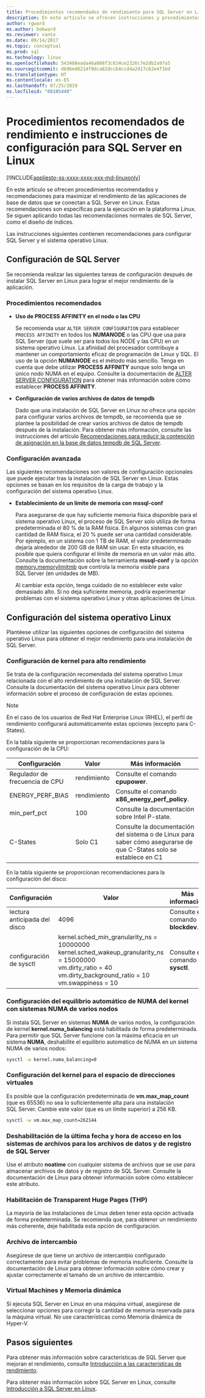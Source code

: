 ```yaml
---
title: Procedimientos recomendados de rendimiento para SQL Server en Linux
description: En este artículo se ofrecen instrucciones y procedimientos recomendados para ejecutar SQL Server en Linux.
author: rgward
ms.author: bobward
ms.reviewer: vanto
ms.date: 09/14/2017
ms.topic: conceptual
ms.prod: sql
ms.technology: linux
ms.openlocfilehash: 543488eada46a088f3c634ce2326c7e2db2a97a5
ms.sourcegitcommit: db9bed6214f9dca82dccb4ccd4a2417c62e4f1bd
ms.translationtype: HT
ms.contentlocale: es-ES
ms.lasthandoff: 07/25/2019
ms.locfileid: "68105440"
---
```

# <a name="performance-best-practices-and-configuration-guidelines-for-sql-server-on-linux"></a>Procedimientos recomendados de rendimiento e instrucciones de configuración para SQL Server en Linux

[!INCLUDE[appliesto-ss-xxxx-xxxx-xxx-md-linuxonly](../includes/appliesto-ss-xxxx-xxxx-xxx-md-linuxonly.md)]

En este artículo se ofrecen procedimientos recomendados y recomendaciones para maximizar el rendimiento de las aplicaciones de base de datos que se conectan a SQL Server en Linux. Estas recomendaciones son específicas para la ejecución en la plataforma Linux. Se siguen aplicando todas las recomendaciones normales de SQL Server, como el diseño de índices.

Las instrucciones siguientes contienen recomendaciones para configurar SQL Server y el sistema operativo Linux.

## <a name="sql-server-configuration"></a>Configuración de SQL Server

Se recomienda realizar las siguientes tareas de configuración después de instalar SQL Server en Linux para lograr el mejor rendimiento de la aplicación.

### <a name="best-practices"></a>Procedimientos recomendados

- **Uso de PROCESS AFFINITY en el nodo o las CPU**

   Se recomienda usar `ALTER SERVER CONFIGURATION` para establecer `PROCESS AFFINITY` en todos los **NUMANODE** o las CPU que usa para SQL Server (que suele ser para todos los NODE y las CPU) en un sistema operativo Linux. La afinidad del procesador contribuye a mantener un comportamiento eficaz de programación de Linux y SQL. El uso de la opción **NUMANODE** es el método más sencillo. Tenga en cuenta que debe utilizar **PROCESS AFFINITY** aunque solo tenga un único nodo NUMA en el equipo.  Consulte la documentación de [ALTER SERVER CONFIGURATION](../t-sql/statements/alter-server-configuration-transact-sql.md) para obtener más información sobre cómo establecer **PROCESS AFFINITY**.

- **Configuración de varios archivos de datos de tempdb**

   Dado que una instalación de SQL Server en Linux no ofrece una opción para configurar varios archivos de tempdb, se recomienda que se plantee la posibilidad de crear varios archivos de datos de tempdb después de la instalación. Para obtener más información, consulte las instrucciones del artículo [Recomendaciones para reducir la contención de asignación en la base de datos tempdb de SQL Server](https://support.microsoft.com/help/2154845/recommendations-to-reduce-allocation-contention-in-sql-server-tempdb-d).

### <a name="advanced-configuration"></a>Configuración avanzada

Las siguientes recomendaciones son valores de configuración opcionales que puede ejecutar tras la instalación de SQL Server en Linux. Estas opciones se basan en los requisitos de la carga de trabajo y la configuración del sistema operativo Linux.

- **Establecimiento de un límite de memoria con mssql-conf**

   Para asegurarse de que hay suficiente memoria física disponible para el sistema operativo Linux, el proceso de SQL Server solo utiliza de forma predeterminada el 80 % de la RAM física. En algunos sistemas con gran cantidad de RAM física, el 20 % puede ser una cantidad considerable. Por ejemplo, en un sistema con 1 TB de RAM, el valor predeterminado dejaría alrededor de 200 GB de RAM sin usar. En esta situación, es posible que quiera configurar el límite de memoria en un valor más alto. Consulte la documentación sobre la herramienta **mssql-conf** y la opción [memory.memorylimitmb](sql-server-linux-configure-mssql-conf.md#memorylimit) que controla la memoria visible para SQL Server (en unidades de MB).

   Al cambiar esta opción, tenga cuidado de no establecer este valor demasiado alto. Si no deja suficiente memoria, podría experimentar problemas con el sistema operativo Linux y otras aplicaciones de Linux.

## <a name="linux-os-configuration"></a>Configuración del sistema operativo Linux

Plantéese utilizar las siguientes opciones de configuración del sistema operativo Linux para obtener el mejor rendimiento para una instalación de SQL Server.

### <a name="kernel-settings-for-high-performance"></a>Configuración de kernel para alto rendimiento
Se trata de la configuración recomendada del sistema operativo Linux relacionada con el alto rendimiento de una instalación de SQL Server. Consulte la documentación del sistema operativo Linux para obtener información sobre el proceso de configuración de estas opciones.



> [!Note]
> En el caso de los usuarios de Red Hat Enterprise Linux (RHEL), el perfil de rendimiento configurará automáticamente estas opciones (excepto para C-States).

En la tabla siguiente se proporcionan recomendaciones para la configuración de la CPU:

| Configuración | Valor | Más información |
|---|---|---|
| Regulador de frecuencia de CPU | rendimiento | Consulte el comando **cpupower**. |
| ENERGY_PERF_BIAS | rendimiento | Consulte el comando **x86_energy_perf_policy**. |
| min_perf_pct | 100 | Consulte la documentación sobre Intel P-state. |
| C-States | Solo C1 | Consulte la documentación del sistema o de Linux para saber cómo asegurarse de que C-States solo se establece en C1 |

En la tabla siguiente se proporcionan recomendaciones para la configuración del disco:

| Configuración | Valor | Más información |
|---|---|---|
| lectura anticipada del disco | 4096 | Consulte el comando **blockdev**. |
| configuración de sysctl | kernel.sched_min_granularity_ns = 10000000<br/>kernel.sched_wakeup_granularity_ns = 15000000<br/>vm.dirty_ratio = 40<br/>vm.dirty_background_ratio = 10<br/>vm.swappiness = 10 | Consulte el comando **sysctl**. |

### <a name="kernel-setting-auto-numa-balancing-for-multi-node-numa-systems"></a>Configuración del equilibrio automático de NUMA del kernel con sistemas NUMA de varios nodos

Si instala SQL Server en sistemas **NUMA** de varios nodos, la configuración de kernel **kernel.numa_balancing** está habilitada de forma predeterminada. Para permitir que SQL Server funcione con la máxima eficacia en un sistema **NUMA**, deshabilite el equilibrio automático de NUMA en un sistema NUMA de varios nodos:

```bash
sysctl -w kernel.numa_balancing=0
```

### <a name="kernel-settings-for-virtual-address-space"></a>Configuración del kernel para el espacio de direcciones virtuales

Es posible que la configuración predeterminada de **vm.max_map_count** (que es 65536) no sea lo suficientemente alta para una instalación SQL Server. Cambie este valor (que es un límite superior) a 256 KB.

```bash
sysctl -w vm.max_map_count=262144
```

### <a name="disable-last-accessed-datetime-on-file-systems-for-sql-server-data-and-log-files"></a>Deshabilitación de la última fecha y hora de acceso en los sistemas de archivos para los archivos de datos y de registro de SQL Server

Use el atributo **noatime** con cualquier sistema de archivos que se use para almacenar archivos de datos y de registro de SQL Server. Consulte la documentación de Linux para obtener información sobre cómo establecer este atributo.

### <a name="leave-transparent-huge-pages-thp-enabled"></a>Habilitación de Transparent Huge Pages (THP)

La mayoría de las instalaciones de Linux deben tener esta opción activada de forma predeterminada. Se recomienda que, para obtener un rendimiento más coherente, deje habilitada esta opción de configuración.

### <a name="swapfile"></a>Archivo de intercambio

Asegúrese de que tiene un archivo de intercambio configurado correctamente para evitar problemas de memoria insuficiente. Consulte la documentación de Linux para obtener información sobre cómo crear y ajustar correctamente el tamaño de un archivo de intercambio.

### <a name="virtual-machines-and-dynamic-memory"></a>Virtual Machines y Memoria dinámica

Si ejecuta SQL Server en Linux en una máquina virtual, asegúrese de seleccionar opciones para corregir la cantidad de memoria reservada para la máquina virtual. No use características como Memoria dinámica de Hyper-V.

## <a name="next-steps"></a>Pasos siguientes

Para obtener más información sobre características de SQL Server que mejoran el rendimiento, consulte [Introducción a las características de rendimiento](sql-server-linux-performance-get-started.md).

Para obtener más información sobre SQL Server en Linux, consulte [Introducción a SQL Server en Linux](sql-server-linux-overview.md).

